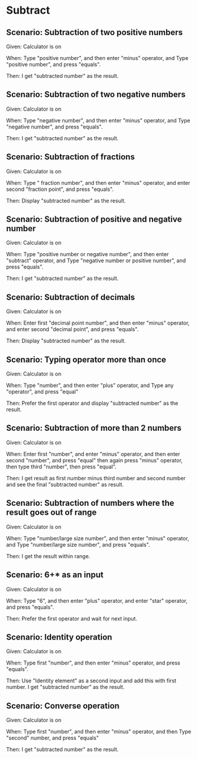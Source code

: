 # Subtract

## Scenario: Subtraction of two positive numbers

Given: Calculator is on

When: Type "positive number",
and then enter "minus" operator,
and Type "positive number",
and press "equals".

Then: I get "subtracted number" as the result.

## Scenario: Subtraction of two negative numbers

Given: Calculator is on

When: Type "negative number",
and then enter "minus" operator,
and Type "negative number",
and press "equals".

Then: I get "subtracted number" as the result.

## Scenario: Subtraction of fractions

Given: Calculator is on

When: Type " fraction number",
and then enter "minus" operator,
and enter second "fraction point",
and press "equals".

Then: Display "subtracted number" as the result.

## Scenario: Subtraction of positive and negative number

Given: Calculator is on

When: Type "positive number or negative number",
and then enter "subtract" operator,
and Type "negative number or
positive number", and press "equals".

Then: I get "subtracted number" as the result.

## Scenario: Subtraction of decimals

Given: Calculator is on

When: Enter first "decimal point number",
and then enter "minus" operator,
and enter second "decimal point",
and press "equals".

Then: Display "subtracted number" as the result.

## Scenario: Typing operator more than once

Given: Calculator is on

When: Type "number", and then enter "plus" operator,
and Type any "operator", and press "equal"

Then: Prefer the first operator and
display "subtracted number"
as the result.

## Scenario: Subtraction of more than 2 numbers

Given: Calculator is on

When: Enter first "number", and
enter "minus" operator,
and then enter second "number",
and press "equal" then again
press "minus" operator, then type
third "number", then press "equal".

Then: I get result as first number minus
third number and second number and see
the final "subtracted number" as result.

## Scenario: Subtraction of numbers where the result goes out of range

Given: Calculator is on

When: Type "number/large size number",
and then enter "minus" operator,
and Type "number/large size number",
and press "equals".

Then: I get the result within range.

## Scenario: 6+* as an input

Given: Calculator is on

When: Type "6", and then enter "plus" operator,
and enter "star" operator, and press "equals".

Then: Prefer the first operator
and wait for next input.

## Scenario: Identity operation

Given: Calculator is on

When: Type first "number", and then
enter "minus" operator,
and press "equals".

Then: Use "Identity element" as a
second input and add
this with first number. I get
"subtracted number" as the result.

## Scenario: Converse operation

Given: Calculator is on

When: Type first "number", and then
enter "minus" operator,
and then Type "second" number,
and press "equals"

Then: I get "subtracted number" as the result.
